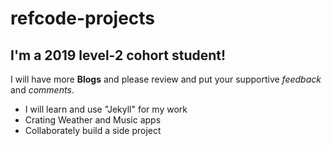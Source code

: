 # refcode-projects
## I'm a 2019 level-2 cohort student!
I will have more **Blogs** and please review and put your supportive *feedback* and *comments*. 
 - I will learn and use "Jekyll" for my work
 - Crating Weather and Music apps
 - Collaborately build a side project
